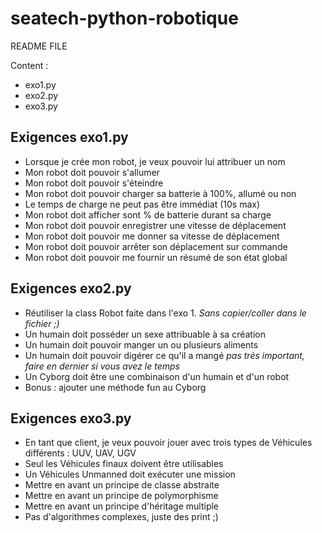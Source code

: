 # seatech-python-robotique

README FILE

Content :
- exo1.py
- exo2.py
- exo3.py

## Exigences exo1.py

* Lorsque je crée mon robot, je veux pouvoir lui attribuer un nom
* Mon robot doit pouvoir s'allumer
* Mon robot doit pouvoir s'éteindre
* Mon robot doit pouvoir charger sa batterie à 100%, allumé ou non
* Le temps de charge ne peut pas être immédiat (10s max)
* Mon robot doit afficher sont % de batterie durant sa charge
* Mon robot doit pouvoir enregistrer une vitesse de déplacement
* Mon robot doit pouvoir me donner sa vitesse de déplacement
* Mon robot doit pouvoir arrêter son déplacement sur commande
* Mon robot doit pouvoir me fournir un résumé de son état global

## Exigences exo2.py

* Réutiliser la class Robot faite dans l'exo 1. *Sans copier/coller dans le fichier ;)*
* Un humain doit posséder un sexe attribuable à sa création
* Un humain doit pouvoir manger un ou plusieurs aliments
* Un humain doit pouvoir digérer ce qu'il a mangé *pas très important, faire en dernier si vous avez le temps*
* Un Cyborg doit être une combinaison d'un humain et d'un robot
* Bonus : ajouter une méthode fun au Cyborg

## Exigences exo3.py

* En tant que client, je veux pouvoir jouer avec trois types de Véhicules différents : UUV, UAV, UGV
* Seul les Véhicules finaux doivent être utilisables
* Un Véhicules Unmanned doit exécuter une mission
* Mettre en avant un principe de classe abstraite
* Mettre en avant un principe de polymorphisme
* Mettre en avant un principe d'héritage multiple
* Pas d'algorithmes complexes, juste des print ;)